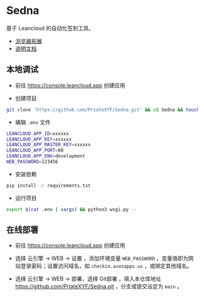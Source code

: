 # Sedna

基于 Leancloud 的自动化签到工具。

* [浏览器拓展](https://github.com/PriateXYF/Sedna-Extension)
* [说明文档](https://sedna.virts.app/)

## 本地调试

* 前往 https://console.leancloud.app 创建应用

* 创建项目

```bash
git clone 'https://github.com/PriateXYF/Sedna.git' && cd Sedna && touch .env
```

* 编辑 `.env` 文件

```bash
LEANCLOUD_APP_ID=xxxxxx
LEANCLOUD_APP_KEY=xxxxxx
LEANCLOUD_APP_MASTER_KEY=xxxxxx
LEANCLOUD_APP_PORT=80
LEANCLOUD_APP_ENV=development
WEB_PASSWORD=123456
```

* 安装依赖

```bash
pip install -r requirements.txt
```

* 运行项目

```bash
export $(cat .env | xargs) && python3 wsgi.py --
```

## 在线部署

* 前往 https://console.leancloud.app 创建应用

* 选择 云引擎 -> WEB -> 设置 ，添加环境变量 `WEB_PASSWORD` ，变量值即为网站登录密码；设置访问域名，如 `checkin.avosapps.us` ，或绑定其他域名。

* 选择 云引擎 -> WEB -> 部署，选择 Git部署 ，填入本仓库地址 https://github.com/PriateXYF/Sedna.git ，分支或提交设定为 `main` 。